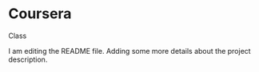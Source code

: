 # Coursera
Class

I am editing the README file. Adding some more details about the project description.

